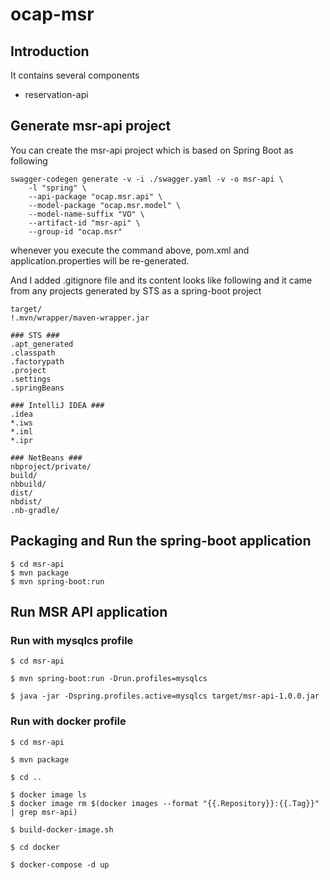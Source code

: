 # ocap-msr

## Introduction

It contains several components

* reservation-api

## Generate msr-api project 
You can create the msr-api project which is based on Spring Boot as following

```
swagger-codegen generate -v -i ./swagger.yaml -v -o msr-api \
    -l "spring" \
    --api-package "ocap.msr.api" \
    --model-package "ocap.msr.model" \
    --model-name-suffix "VO" \
    --artifact-id "msr-api" \
    --group-id "ocap.msr"
```

whenever you execute the command above, pom.xml and application.properties will be re-generated.

And I added .gitignore file and its content looks like following and it came from any projects generated by STS as a spring-boot project
```
target/
!.mvn/wrapper/maven-wrapper.jar

### STS ###
.apt_generated
.classpath
.factorypath
.project
.settings
.springBeans

### IntelliJ IDEA ###
.idea
*.iws
*.iml
*.ipr

### NetBeans ###
nbproject/private/
build/
nbbuild/
dist/
nbdist/
.nb-gradle/
``` 

## Packaging and Run the spring-boot application
```
$ cd msr-api
$ mvn package
$ mvn spring-boot:run
```
## Run MSR API application
### Run with mysqlcs profile
```
$ cd msr-api

$ mvn spring-boot:run -Drun.profiles=mysqlcs

$ java -jar -Dspring.profiles.active=mysqlcs target/msr-api-1.0.0.jar
```

### Run with docker profile
```
$ cd msr-api

$ mvn package

$ cd ..

$ docker image ls
$ docker image rm $(docker images --format "{{.Repository}}:{{.Tag}}" | grep msr-api)

$ build-docker-image.sh

$ cd docker

$ docker-compose -d up

```